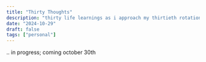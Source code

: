 ```yaml
---
title: "Thirty Thoughts"
description: "thirty life learnings as i approach my thirtieth rotation around the sun"
date: "2024-10-29"
draft: false
tags: ["personal"]
---
```


.. in progress; coming october 30th